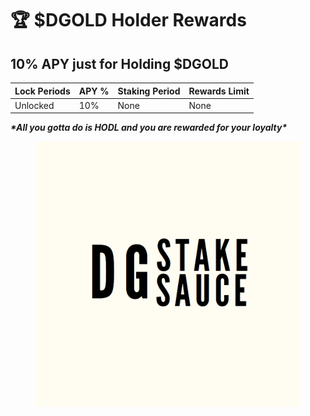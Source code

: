 # 🏆 $DGOLD Holder Rewards

## 10% APY just for Holding $DGOLD

| Lock Periods | APY % | Staking Period | Rewards Limit |
| ------------ | ----- | -------------- | ------------- |
| Unlocked     | 10%   | None           | None          |

_**\*All you gotta do is HODL and you are rewarded for your loyalty\***_

<figure><img src="../.gitbook/assets/stake image.png" alt=""><figcaption></figcaption></figure>
